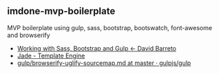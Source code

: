 imdone-mvp-boilerplate
----

MVP boilerplate using gulp, sass, bootstrap, bootswatch, font-awesome and browserify

- [Working with Sass, Bootstrap and Gulp ← David Barreto](http://david-barreto.com/working-with-sass-bootstrap-and-gulp/)
- [Jade - Template Engine](http://jade-lang.com/api/)
- [gulp/browserify-uglify-sourcemap.md at master · gulpjs/gulp](https://github.com/gulpjs/gulp/blob/master/docs/recipes/browserify-uglify-sourcemap.md)
